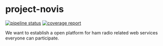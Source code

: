 # project-novis
[![pipeline status](https://gitlab.com/elnappo/project-novis/badges/master/pipeline.svg)](https://gitlab.com/elnappo/project-novis/commits/master)
[![coverage report](https://gitlab.com/elnappo/project-novis/badges/master/coverage.svg)](https://gitlab.com/elnappo/project-novis/commits/master)

We want to establish a open platform for ham radio related web services everyone can participate.

